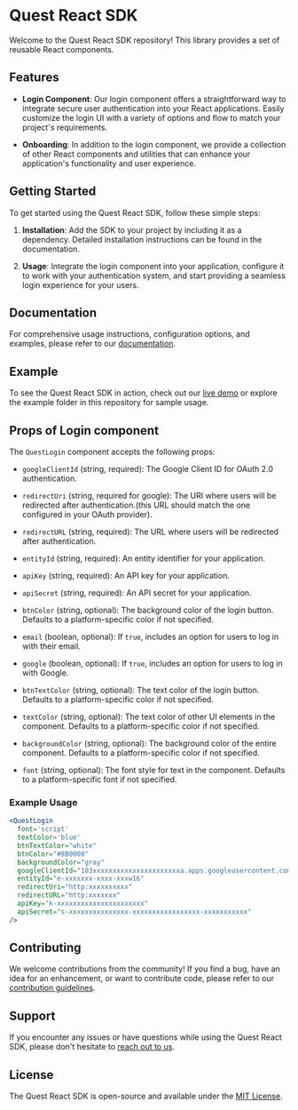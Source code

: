 # Quest React SDK

Welcome to the Quest React SDK repository! This library provides a set of reusable React components.

## Features

- **Login Component**: Our login component offers a straightforward way to integrate secure user authentication into your React applications. Easily customize the login UI with a variety of options and flow to match your project's requirements.

- **Onboarding**: In addition to the login component, we provide a collection of other React components and utilities that can enhance your application's functionality and user experience.

## Getting Started

To get started using the Quest React SDK, follow these simple steps:

1. **Installation**: Add the SDK to your project by including it as a dependency. Detailed installation instructions can be found in the documentation.

2. **Usage**: Integrate the login component into your application, configure it to work with your authentication system, and start providing a seamless login experience for your users.

## Documentation

For comprehensive usage instructions, configuration options, and examples, please refer to our [documentation](link-to-your-documentation).

## Example

To see the Quest React SDK in action, check out our [live demo](link-to-your-demo) or explore the example folder in this repository for sample usage.

## Props of Login component

The `QuestLogin` component accepts the following props:

- `googleClientId` (string, required): The Google Client ID for OAuth 2.0 authentication.

- `redirectUri` (string, required for google): The URI where users will be redirected after authentication.(this URL should match the one configured in your OAuth provider).

- `redirectURL` (string, required): The URL where users will be redirected after authentication. 

- `entityId` (string, required): An entity identifier for your application.

- `apiKey` (string, required): An API key for your application.

- `apiSecret` (string, required): An API secret for your application.

- `btnColor` (string, optional): The background color of the login button. Defaults to a platform-specific color if not specified.

- `email` (boolean, optional): If `true`, includes an option for users to log in with their email.

- `google` (boolean, optional): If `true`, includes an option for users to log in with Google.

- `btnTextColor` (string, optional): The text color of the login button. Defaults to a platform-specific color if not specified.

- `textColor` (string, optional): The text color of other UI elements in the component. Defaults to a platform-specific color if not specified.

- `backgroundColor` (string, optional): The background color of the entire component. Defaults to a platform-specific color if not specified.

- `font` (string, optional): The font style for text in the component. Defaults to a platform-specific font if not specified.

### Example Usage

```jsx
<QuestLogin
  font='script'
  textColor='blue'
  btnTextColor="white"
  btnColor="#8B0000"
  backgroundColor="gray"
  googleClientId="103xxxxxxxxxxxxxxxxxxxxxxa.apps.googleusercontent.com"
  entityId="e-xxxxxxx-xxxx-xxxw16"
  redirectUri="http:xxxxxxxxxx"
  redirectURL="http:xxxxxxx"
  apiKey="k-xxxxxxxxxxxxxxxxxxxxxx"
  apiSecret="s-xxxxxxxxxxxxxxx-xxxxxxxxxxxxxxxxx-xxxxxxxxxxx"
/>
```

## Contributing

We welcome contributions from the community! If you find a bug, have an idea for an enhancement, or want to contribute code, please refer to our [contribution guidelines](link-to-contributing-guidelines).

## Support

If you encounter any issues or have questions while using the Quest React SDK, please don't hesitate to [reach out to us](link-to-support).

## License

The Quest React SDK is open-source and available under the [MIT License](link-to-license).
